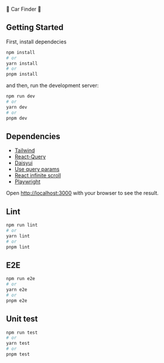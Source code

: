 🚗 Car Finder 🚗

## Getting Started

First, install dependecies

```bash
npm install
# or
yarn install
# or
pnpm install
```

and then, run the development server:

```bash
npm run dev
# or
yarn dev
# or
pnpm dev
```

## Dependencies

- [Tailwind](https://github.com/tailwindlabs/tailwindcss)
- [React-Query](https://github.com/tannerlinsley/react-query)
- [Daisyui](https://github.com/saadeghi/daisyui)
- [Use query params](https://github.com/pbeshai/use-query-params)
- [React infinite scroll](https://github.com/ankeetmaini/react-infinite-scroll-component)
- [Playwright](https://github.com/microsoft/playwright)

Open [http://localhost:3000](http://localhost:3000) with your browser to see the result.

## Lint

```bash
npm run lint
# or
yarn lint
# or
pnpm lint
```

## E2E

```bash
npm run e2e
# or
yarn e2e
# or
pnpm e2e
```

## Unit test

```bash
npm run test
# or
yarn test
# or
pnpm test
```

